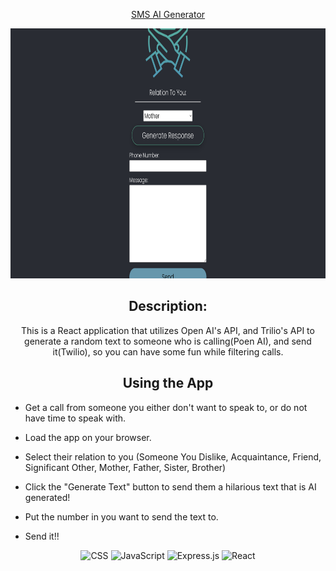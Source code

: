 <div id="description" align="center">

<u>SMS AI Generator</u>

<img
    src="src/assets/SMSss.png"
    width="800" height="400"
/>

## Description:
This is a React application that utilizes Open AI's API, and Trilio's API to generate a random text to someone who is calling(Poen AI), and send it(Twilio), so you can have some fun while filtering calls.

## Using the App
</div>

- Get a call from someone you either don't want to speak to, or do not have time to speak with.

- Load the app on your browser.

- Select their relation to you (Someone You Dislike, Acquaintance, Friend, Significant Other, Mother, Father, Sister, Brother)

- Click the "Generate Text" button to send them a hilarious text that is AI generated!

- Put the number in you want to send the text to.

- Send it!!
<div align='center'>

![CSS](https://img.shields.io/badge/CSS-239120?&style=for-the-badge&logo=css3&logoColor=white)
![JavaScript](https://img.shields.io/badge/JavaScript-323330?style=for-the-badge&logo=javascript&logoColor=F7DF1E)
![Express.js](https://img.shields.io/badge/express.js-%23404d59.svg?style=for-the-badge&logo=express&logoColor=%2361DAFB)
![React](https://img.shields.io/badge/react-%2320232a.svg?style=for-the-badge&logo=react&logoColor=%2361DAFB)

</div>

